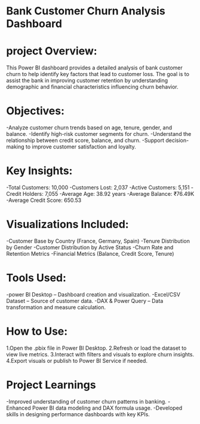 # Bank Customer Churn Analysis Dashboard
# project Overview:
This Power BI dashboard provides a detailed analysis of bank customer churn to help identify key factors that lead to customer loss.
The goal is to assist the bank in improving customer retention by understanding demographic and financial characteristics influencing churn behavior.
# Objectives:
-Analyze customer churn trends based on age, tenure, gender, and balance.
-Identify high-risk customer segments for churn.
-Understand the relationship between credit score, balance, and churn.
-Support decision-making to improve customer satisfaction and loyalty.
# Key Insights:
-Total Customers: 10,000
-Customers Lost: 2,037
-Active Customers: 5,151
-Credit Holders: 7,055
-Average Age: 38.92 years
-Average Balance: ₹76.49K
-Average Credit Score: 650.53
# Visualizations Included:
-Customer Base by Country (France, Germany, Spain)
-Tenure Distribution by Gender
-Customer Distribution by Active Status
-Churn Rate and Retention Metrics
-Financial Metrics (Balance, Credit Score, Tenure)
# Tools Used:
-power BI Desktop – Dashboard creation and visualization.
-Excel/CSV Dataset – Source of customer data.
-DAX & Power Query – Data transformation and measure calculation.
# How to Use:
1.Open the .pbix file in Power BI Desktop.
2.Refresh or load the dataset to view live metrics.
3.Interact with filters and visuals to explore churn insights.
4.Export visuals or publish to Power BI Service if needed.
# Project Learnings
-Improved understanding of customer churn patterns in banking.
-Enhanced Power BI data modeling and DAX formula usage.
-Developed skills in designing performance dashboards with key KPIs.
